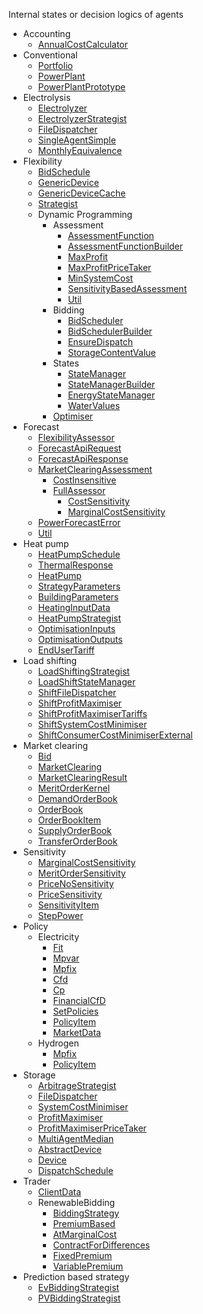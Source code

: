 Internal states or decision logics of agents 

* Accounting
  *  [AnnualCostCalculator](./Modules/AnnualCostCalculator.md)
* Conventional
  * [Portfolio](./Modules/Portfolio.md)
  * [PowerPlant](./Modules/PowerPlant.md)
  * [PowerPlantPrototype](./Modules/PowerplantPrototype.md)
* Electrolysis
  * [Electrolyzer](./Modules/Electrolyzer.md)
  * [ElectrolyzerStrategist](./Modules/ElectrolyzerStrategist.md)
  * [FileDispatcher](./Modules/FileDispatcher(Electrolysis.md).md)
  * [SingleAgentSimple](./Modules/SingleAgentSimple(Electrolysis.md).md)
  * [MonthlyEquivalence](./Modules/MonthlyEquivalence.md)
* Flexibility
  * [BidSchedule](./Modules/BidSchedule.md)
  * [GenericDevice](./Modules/GenericDevice.md)
  * [GenericDeviceCache](./Modules/GenericDeviceCache.md)
  * [Strategist](./Modules/Strategist(Flexibility.md).md)
  * Dynamic Programming
    * Assessment
      * [AssessmentFunction](./Modules/AssessmentFunction.md)
      * [AssessmentFunctionBuilder](./Modules/AssessmentFunctionBuilder.md)
      * [MaxProfit](./Modules/MaxProfit.md)
      * [MaxProfitPriceTaker](./Modules/MaxProfitPriceTaker.md)
      * [MinSystemCost](./Modules/MinSystemCost.md)
      * [SensitivityBasedAssessment](./Modules/SensitivityBasedAssessment.md)
      * [Util](./Modules/Util(Assessment.md).md)
    * Bidding
      * [BidScheduler](./Modules/BidScheduler.md)
      * [BidSchedulerBuilder](./Modules/BidSchedulerBuilder.md)
      * [EnsureDispatch](./Modules/EnsureDispatch.md)
      * [StorageContentValue](./Modules/StorageContentValue.md)
    * States
      * [StateManager](./Modules/StateManager.md)
      * [StateManagerBuilder](./Modules/StateManagerBuilder.md)
      * [EnergyStateManager](./Modules/EnergyStateManager.md)
      * [WaterValues](./Modules/WaterValues.md)
    * [Optimiser](./Modules/Optimiser.md)
* Forecast
  * [FlexibilityAssessor](./Modules/FlexibilityAssessor.md)
  * [ForecastApiRequest](./Modules/ForecastApiRequest.md)
  * [ForecastApiResponse](./Modules/ForecastApiResponse.md)
  * [MarketClearingAssessment](./Modules/MarketClearingAssessment.md)
    * [CostInsensitive](./Modules/CostInsensitive.md)
    * [FullAssessor](./Modules/FullAssessor.md)  
      * [CostSensitivity](./Modules/CostSensitivity.md)
      * [MarginalCostSensitivity](./Modules/MarginalCostSensitivity(Forecast.md).md)
  * [PowerForecastError](./Modules/PowerForecastError.md)
  * [Util](./Modules/Util(Forecast).md)
* Heat pump
  * [HeatPumpSchedule](./Modules/HeatPumpSchedule.md)
  * [ThermalResponse](./Modules/ThermalResponse.md)
  * [HeatPump](./Modules/HeatPump.md)
  * [StrategyParameters](./Modules/StrategyParameters(HeatPump.md).md)
  * [BuildingParameters](./Modules/BuildingParameters.md)
  * [HeatingInputData](./Modules/HeatingInputData(HeatPump.md).md)
  * [HeatPumpStrategist](./Modules/HeatPumpStrategist.md)
  * [OptimisationInputs](./Modules/OptimisationInputs(HeatPump.md).md)
  * [OptimisationOutputs](./Modules/OptimisationOutputs(HeatPump.md).md)
  * [EndUserTariff](./Modules/EndUserTariff.md)
* Load shifting
  * [LoadShiftingStrategist](./Modules/LoadShiftingStrategist.md)
  * [LoadShiftStateManager](./Modules/LoadShiftStateManager.md)
  * [ShiftFileDispatcher](./Modules/ShiftFileDispatcher.md)
  * [ShiftProfitMaximiser](./Modules/ShiftProfitMaximiser.md)
  * [ShiftProfitMaximiserTariffs](./Modules/ShiftProfitMaximiserTariffs.md)
  * [ShiftSystemCostMinimiser](./Modules/ShiftSystemCostMinimiser.md)
  * [ShiftConsumerCostMinimiserExternal](./Modules/ShiftConsumerCostMinimiserExternal.md)
* Market clearing
  * [Bid](./Modules/Bid.md)
  * [MarketClearing](./Modules/MarketClearing.md)
  * [MarketClearingResult](./Modules/MarketClearingResult.md)
  * [MeritOrderKernel](./Modules/MeritOrderKernel.md)
  * [DemandOrderBook](./Modules/DemandOrderBook.md)
  * [OrderBook](./Modules/OrderBook.md)
  * [OrderBookItem](./Modules/OrderBookItem.md)
  * [SupplyOrderBook](./Modules/SupplyOrderBook.md)
  * [TransferOrderBook](./Modules/TransmissionBook.md)
* Sensitivity
  * [MarginalCostSensitivity](./Modules/MarginalCostSensitivity.md)
  * [MeritOrderSensitivity](./Modules/MeritOrderSensitivity.md)
  * [PriceNoSensitivity](./Modules/PriceNoSensitivity.md)
  * [PriceSensitivity](./Modules/PriceSensitivity.md)
  * [SensitivityItem](./Modules/SensitivityItem.md)
  * [StepPower](./Modules/StepPower.md)
* Policy
  * Electricity
    * [Fit](./Modules/Fit.md)
    * [Mpvar](./Modules/Mpvar.md)
    * [Mpfix](./Modules/Mpfix.md)
    * [Cfd](./Modules/Cfd.md)
    * [Cp](./Modules/Cp.md)
    * [FinancialCfD](./Modules/FinancialCfd.md)
    * [SetPolicies](./Modules/SetPolicies.md)
    * [PolicyItem](./Modules/PolicyItem.md)
    * [MarketData](./Modules/MarketData.md)
  * Hydrogen
    * [Mpfix](./Modules/Mpfix(Hydrogen.md).md)
    * [PolicyItem](./Modules/PolicyItem(Hydrogen.md).md)
* Storage
  * [ArbitrageStrategist](./Modules/ArbitrageStrategist.md)
  * [FileDispatcher](./Modules/FileDispatcher(Storage.md).md)
  * [SystemCostMinimiser](./Modules/SystemCostMinimiser(Storage.md).md)
  * [ProfitMaximiser](./Modules/ProfitMaximiser(Storage.md).md)
  * [ProfitMaximiserPriceTaker](./Modules/ProfitMaximiserPriceTaker(Storage.md).md)
  * [MultiAgentMedian](./Modules/MultiAgentMedian(Storage.md).md)
  * [AbstractDevice](./Modules/AbstractDevice.md)
  * [Device](./Modules/Device.md)
  * [DispatchSchedule](./Modules/DispatchSchedule.md)
* Trader
  * [ClientData](./Modules/ClientData.md)
  * RenewableBidding
    * [BiddingStrategy](./Modules/BiddingStrategy.md)
    * [PremiumBased](./Modules/PremiumBased.md)
    * [AtMarginalCost](./Modules/AtMarginalCost.md)
    * [ContractForDifferences](./Modules/ContractForDifferences.md)
    * [FixedPremium](./Modules/FixedPremium.md)
    * [VariablePremium](./Modules/VariablePremium.md)
* Prediction based strategy
  * [EvBiddingStrategist](./Modules/EvBiddingStrategist.md)
  * [PVBiddingStrategist](./Modules/PvBiddingStrategist.md)
